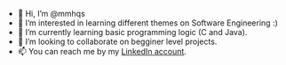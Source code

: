 - 👋 Hi, I’m @mmhqs
- 👀 I’m interested in learning different themes on Software Engineering :)
- 🌱 I’m currently learning basic programming logic (C and Java).
- 💞️ I’m looking to collaborate on begginer level projects.
- 📫 You can reach me by my [LinkedIn account](https://www.linkedin.com/in/mariana-ahenriques/details).
